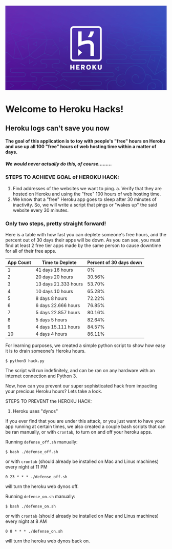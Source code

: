  ![Header that reads: AVL TREES, a friendly, self-balancing binary search tree](./heroku.jpeg)
 
 Welcome to Heroku Hacks!
===========================

Heroku logs can't save you now
------------------------------

#### The goal of this application is to toy with people's "free" hours on Heroku and use up all 100 "free" hours of web hosting time within a matter of days.

##### We would never actually do this, of course.........

### STEPS TO ACHIEVE GOAL of HEROKU HACK:
1. Find addresses of the websites we want to ping.
    a. Verify that they are hosted on Heroku and using the "free" 100 hours of web hosting time.
2. We know that a "free" Heroku app goes to sleep after 30 minutes of inactivity. So, we will write a script that pings or "wakes up" the said website every 30 minutes.

### Only two steps, pretty straight forward!

Here is a table with how fast you can deplete someone's free hours, and the percent out of 30 days their apps will be down. As you can see, you must find at least 2 free tier apps made by the same person to cause downtime for all of their free apps.

| App Count | Time to Deplete      | Percent of 30 days down |
|-----------|----------------------|-------------------------|
| 1         | 41 days 16 hours     | 0%                      |
| 2         | 20 days 20 hours     | 30.56%                  |
| 3         | 13 days 21.333 hours | 53.70%                  |
| 4         | 10 days 10 hours     | 65.28%                  |
| 5         | 8 days 8 hours       | 72.22%                  |
| 6         | 6 days 22.666 hours  | 76.85%                  |
| 7         | 5 days 22.857 hours  | 80.16%                  |
| 8         | 5 days 5 hours       | 82.64%                  |
| 9         | 4 days 15.111 hours  | 84.57%                  |
| 10        | 4 days 4 hours       | 86.11%                  |

For learning purposes, we created a simple python script to show how easy it is to drain someone's Heroku hours.

```
$ python3 hack.py
```

The script will run indefinitely, and can be ran on any hardware with an internet connection and Python 3.

Now, how can you prevent our super sophisticated hack from impacting your precious Heroku hours? Lets take a look.

STEPS TO PREVENT the HEROKU HACK:
1. Heroku uses "dynos"

If you ever find that you are under this attack, or you just want to have your app running at certain times, we also created a couple bash scripts that can be ran manually, or with `crontab`, to turn on and off your heroku apps.

Running `defense_off.sh` manually:
```
$ bash ./defense_off.sh
```
or with `crontab` (should already be installed on Mac and Linus machines) every night at 11 PM
```
0 23 * * * ./defense_off.sh
```
will turn the heroku web dynos off.

Running `defense_on.sh` manually:
```
$ bash ./defense_on.sh
```
or with `crontab` (should already be installed on Mac and Linus machines) every night at 8 AM
```
0 8 * * * ./defense_on.sh
```
will turn the heroku web dynos back on.
